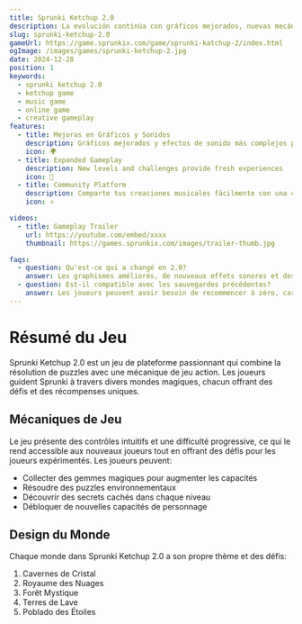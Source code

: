 ```yaml
---
title: Sprunki Ketchup 2.0
description: La evolución continúa con gráficos mejorados, nuevas mecánicas de sonido y características de juego más profundas.
slug: sprunki-ketchup-2.0
gameUrl: https://game.sprunkix.com/game/sprunki-katchup-2/index.html
ogImage: /images/games/sprunki-ketchup-2.jpg
date: 2024-12-28
position: 1
keywords:
  - sprunki ketchup 2.0
  - ketchup game
  - music game
  - online game
  - creative gameplay
features:
  - title: Mejoras en Gráficos y Sonidos
    description: Gráficos mejorados y efectos de sonido más complejos para una atmósfera más rica
    icon: 🌍
  - title: Expanded Gameplay
    description: New levels and challenges provide fresh experiences
    icon: 🧩
  - title: Community Platform
    description: Comparte tus creaciones musicales fácilmente con una comunidad expandida
    icon: ⭐

videos:
  - title: Gameplay Trailer
    url: https://youtube.com/embed/xxxx
    thumbnail: https://games.sprunkix.com/images/trailer-thumb.jpg

faqs:
  - question: Qu'est-ce qui a changé en 2.0?
    answer: Les graphismes améliorés, de nouveaux effets sonores et des mécaniques de jeu supplémentaires rendent cette version unique.
  - question: Est-il compatible avec les sauvegardes précédentes?
    answer: Les joueurs peuvent avoir besoin de recommencer à zéro, car les sauvegardes de l'original peuvent ne pas être compatibles avec les mises à jour majeures dans les mécaniques de jeu.
---
```


# Résumé du Jeu

Sprunki Ketchup 2.0 est un jeu de plateforme passionnant qui combine la résolution de puzzles avec une mécanique de jeu action. Les joueurs guident Sprunki à travers divers mondes magiques, chacun offrant des défis et des récompenses uniques.

## Mécaniques de Jeu

Le jeu présente des contrôles intuitifs et une difficulté progressive, ce qui le rend accessible aux nouveaux joueurs tout en offrant des défis pour les joueurs expérimentés. Les joueurs peuvent:

- Collecter des gemmes magiques pour augmenter les capacités
- Résoudre des puzzles environnementaux
- Découvrir des secrets cachés dans chaque niveau
- Débloquer de nouvelles capacités de personnage

## Design du Monde

Chaque monde dans Sprunki Ketchup 2.0 a son propre thème et des défis:

1. Cavernes de Cristal
2. Royaume des Nuages
3. Forêt Mystique
4. Terres de Lave
5. Poblado des Étoiles